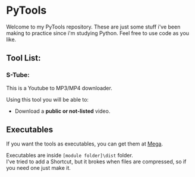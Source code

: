 # PyTools

Welcome to my PyTools repository.
These are just some stuff i've been making to practice since i'm studying Python.
Feel free to use code as you like.

## Tool List:

### **S-Tube**:
This is a Youtube to MP3/MP4 downloader.

Using this tool you will be able to:
- Download a **public or not-listed** video.

## Executables

If you want the tools as executables, you can get them at [Mega](https://mega.nz/folder/20dCyCQJ#U4MzYego-kOBQYDLn1ynMQ).

Executables are inside ``[module folder]\dist`` folder.<br>
I've tried to add a Shortcut, but it brokes when files are compressed, so if you need one just make it.

